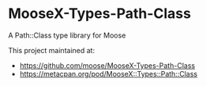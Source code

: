 # MooseX-Types-Path-Class
A Path::Class type library for Moose

This project maintained at:
 - https://github.com/moose/MooseX-Types-Path-Class
 - https://metacpan.org/pod/MooseX::Types::Path::Class
